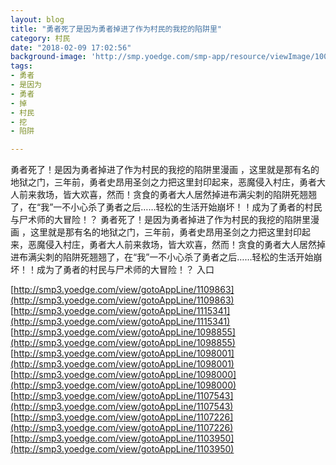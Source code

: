 ```yaml
---
layout: blog
title: "勇者死了是因为勇者掉进了作为村民的我挖的陷阱里"
category: 村民
date: "2018-02-09 17:02:56"
background-image: 'http://smp.yoedge.com/smp-app/resource/viewImage/1000402appline.png'
tags:
- 勇者
- 是因为
- 勇者
- 掉
- 村民
- 挖
- 陷阱

---
```

勇者死了！是因为勇者掉进了作为村民的我挖的陷阱里漫画 ，这里就是那有名的地狱之门，三年前，勇者史昂用圣剑之力把这里封印起来，恶魔侵入村庄，勇者大人前来救场，皆大欢喜，然而！贪食的勇者大人居然掉进布满尖刺的陷阱死翘翘了，在“我”一不小心杀了勇者之后……轻松的生活开始崩坏！！成为了勇者的村民与尸术师的大冒险！？
勇者死了！是因为勇者掉进了作为村民的我挖的陷阱里漫画 ，这里就是那有名的地狱之门，三年前，勇者史昂用圣剑之力把这里封印起来，恶魔侵入村庄，勇者大人前来救场，皆大欢喜，然而！贪食的勇者大人居然掉进布满尖刺的陷阱死翘翘了，在“我”一不小心杀了勇者之后……轻松的生活开始崩坏！！成为了勇者的村民与尸术师的大冒险！？
入口

[http://smp3.yoedge.com/view/gotoAppLine/1109863](http://smp3.yoedge.com/view/gotoAppLine/1109863)
[http://smp3.yoedge.com/view/gotoAppLine/1115341](http://smp3.yoedge.com/view/gotoAppLine/1115341)
[http://smp3.yoedge.com/view/gotoAppLine/1098855](http://smp3.yoedge.com/view/gotoAppLine/1098855)
[http://smp3.yoedge.com/view/gotoAppLine/1098001](http://smp3.yoedge.com/view/gotoAppLine/1098001)
[http://smp3.yoedge.com/view/gotoAppLine/1098000](http://smp3.yoedge.com/view/gotoAppLine/1098000)
[http://smp3.yoedge.com/view/gotoAppLine/1107543](http://smp3.yoedge.com/view/gotoAppLine/1107543)
[http://smp3.yoedge.com/view/gotoAppLine/1107226](http://smp3.yoedge.com/view/gotoAppLine/1107226)
[http://smp3.yoedge.com/view/gotoAppLine/1103950](http://smp3.yoedge.com/view/gotoAppLine/1103950)

        
